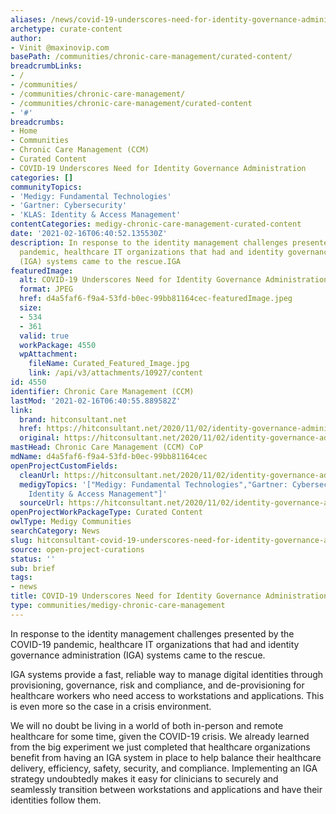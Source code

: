 ```yaml
---
aliases: /news/covid-19-underscores-need-for-identity-governance-administration
archetype: curate-content
author:
- Vinit @maxinovip.com
basePath: /communities/chronic-care-management/curated-content/
breadcrumbLinks:
- /
- /communities/
- /communities/chronic-care-management/
- /communities/chronic-care-management/curated-content
- '#'
breadcrumbs:
- Home
- Communities
- Chronic Care Management (CCM)
- Curated Content
- COVID-19 Underscores Need for Identity Governance Administration
categories: []
communityTopics:
- 'Medigy: Fundamental Technologies'
- 'Gartner: Cybersecurity'
- 'KLAS: Identity & Access Management'
contentCategories: medigy-chronic-care-management-curated-content
date: '2021-02-16T06:40:52.135530Z'
description: In response to the identity management challenges presented by the COVID-19
  pandemic, healthcare IT organizations that had and identity governance administration
  (IGA) systems came to the rescue.IGA
featuredImage:
  alt: COVID-19 Underscores Need for Identity Governance Administration
  format: JPEG
  href: d4a5faf6-f9a4-53fd-b0ec-99bb81164cec-featuredImage.jpeg
  size:
  - 534
  - 361
  valid: true
  workPackage: 4550
  wpAttachment:
    fileName: Curated_Featured_Image.jpg
    link: /api/v3/attachments/10927/content
id: 4550
identifier: Chronic Care Management (CCM)
lastMod: '2021-02-16T06:40:55.889582Z'
link:
  brand: hitconsultant.net
  href: https://hitconsultant.net/2020/11/02/identity-governance-administration-covid-19/#.YCtnpWgzZdh
  original: https://hitconsultant.net/2020/11/02/identity-governance-administration-covid-19/#.YCtnpWgzZdh
mastHead: Chronic Care Management (CCM) CoP
mdName: d4a5faf6-f9a4-53fd-b0ec-99bb81164cec
openProjectCustomFields:
  cleanUrl: https://hitconsultant.net/2020/11/02/identity-governance-administration-covid-19/#.YCtnpWgzZdh
  medigyTopics: '["Medigy: Fundamental Technologies","Gartner: Cybersecurity","KLAS:
    Identity & Access Management"]'
  sourceUrl: https://hitconsultant.net/2020/11/02/identity-governance-administration-covid-19/#.YCtnpWgzZdh
openProjectWorkPackageType: Curated Content
owlType: Medigy Communities
searchCategory: News
slug: hitconsultant-covid-19-underscores-need-for-identity-governance-administration
source: open-project-curations
status: ''
sub: brief
tags:
- news
title: COVID-19 Underscores Need for Identity Governance Administration
type: communities/medigy-chronic-care-management
---
```


<p>In response to the identity management challenges presented by the COVID-19 pandemic, healthcare IT organizations that had and identity governance administration (IGA) systems came to the rescue.</p><p>IGA systems provide a fast, reliable way to manage digital identities through provisioning, governance, risk and compliance, and de-provisioning for healthcare workers who need access to workstations and applications. This is even more so the case in a crisis environment.</p><p>We will no doubt be living in a world of both in-person and remote healthcare for some time, given the COVID-19 crisis. We already learned from the big experiment we just completed that healthcare organizations benefit from having an IGA system in place to help balance their healthcare delivery, efficiency, safety, security, and compliance. Implementing an IGA strategy undoubtedly makes it easy for clinicians to securely and seamlessly transition between workstations and applications and have their identities follow them.</p>